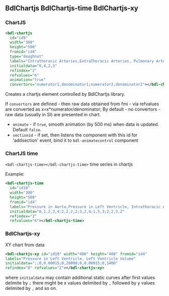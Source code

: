 ## BdlChartjs BdlChartjs-time BdlChartjs-xy

### ChartJS
```xml
<bdl-chartjs 
  id="id9" 
  width="300" 
  height="500" 
  fromid="id4" 
  type="doughnut" 
  labels="Intrathoracic Arteries,ExtraThoracic Arteries, Pulmonary Arteries, Intrathoracic Veins, Extrathoracic veins, Pulmonary Veins"
  initialdata="0,4,2,3" 
  refindex="2" 
  refvalues="6"
  animation="true"
  convertors="numerator1,denominator1;numerator2,denominator2"></bdl-chartjs>
``` 
Creates a chartjs element controlled by BdlChartjs library.
<bdl-chartjs 
  id="id9" 
  width="300" 
  height="500" 
  fromid="id4" 
  type="doughnut" 
  labels="Intrathoracic Arteries,ExtraThoracic Arteries, Pulmonary Arteries, Intrathoracic Veins, Extrathoracic veins, Pulmonary Veins"
  initialdata="0,4,2,3" 
  refindex="2" 
  refvalues="6"></bdl-chartjs>

If `convertors` are defined - then raw data obtained from fmi - via refvalues are converted as x=x*numerator/denominator;
By default - no convertors - raw data (usually in SI) are presented in chart.
  * `animate` - if `true`, smooth animation (by 500 ms) when data is updated. Default `false`.
  * `sectionid` - if set, then listens the component with this id for 'addsection' event, bind it to `bdl-animatecontrol` component
### ChartJS time
`<bdl-chartjs-time></bdl-chartjs-time>` time series in chartjs

Example:
```xml
<bdl-chartjs-time  
  id="id10" 
  width="300" 
  height="500" 
  fromid="id4" 
  labels="Pressure in Aorta,Pressure in Left Ventricle, Intrathoracic Artery Volume, Extrathoracic Arteries Volume, Pulmonary Arteries Volume, Intrathoracic Veins Volume"
  initialdata="0,1,2,3,4;2,2,2,2;3,2,4;1,5,3;2,2,3,2" 
  refindex="2"   
  refvalues="6"></bdl-chartjs-time>

```
<bdl-chartjs-time  
  id="id10" 
  width="300" 
  height="500" 
  fromid="id4" 
  labels="Pressure in Aorta,Pressure in Left Ventricle, Intrathoracic Artery Volume, Extrathoracic Arteries Volume, Pulmonary Arteries Volume, Intrathoracic Veins Volume"
  initialdata="0,1,2,3,4;2,2,2,2;3,2,4;1,5,3;2,2,3,2" 
  refindex="2"   
  refvalues="6"></bdl-chartjs-time>

### BdlChartjs-xy
XY chart from data

```xml
<bdl-chartjs-xy id="id10" width="400" height="400" fromid="id4" 
labels="Pressure in Left Ventricle, Left Ventricle Volume" 
initialdata=";;0,0.00015;0,28000;0,0.00015;0,1400" 
refindex="0" refvalues="2"></bdl-chartjs-xy>
``` 

where `initialdata` may contain additional static curves after first values 
delimite by `;` there might be x values delimited by `,` followed by y values delimited by `,`
and so on. 
